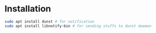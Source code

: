 # Installation

```bash
sudo apt install dunst # for notification
sudo apt install libnotify-bin # for sending stuffs to dunst daemon
```

